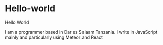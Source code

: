 # Hello-world
Hello World

I am a programmer based in Dar es Salaam Tanzania. I write in JavaScript mainly and particularly using Meteor and React
